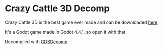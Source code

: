 # Crazy Cattle 3D Decomp
Crazy Cattle 3D is the best game ever made and can be downloaded [here](https://4nn4t4t.itch.io/crazycattle3d).

It's a Godot game made in Godot 4.4.1, so open it with that.

Decompiled with [GDSDecomp](https://github.com/GDRETools/gdsdecomp)
